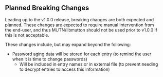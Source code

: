 ## Planned Breaking Changes
Leading up to the v1.0.0 release, breaking changes are both expected and planned. These changes are expected to require manual intervention from the end-user, and thus MUTN/libmutton should not be used prior to v1.0.0 if this is not acceptable.

These changes include, but may expand beyond the following:

- Password aging data will be stored for each entry (to remind the user when it is time to change passwords)
  - Will be included in entry names or in external file (to prevent needing to decrypt entries to access this information)
